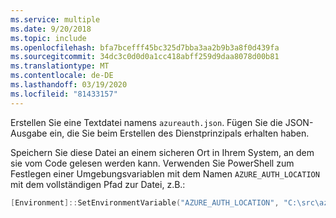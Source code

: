 ```yaml
---
ms.service: multiple
ms.date: 9/20/2018
ms.topic: include
ms.openlocfilehash: bfa7bcefff45bc325d7bba3aa2b9b3a8f0d439fa
ms.sourcegitcommit: 34dc3c0d0d0a1cc418abff259d9daa8078d00b81
ms.translationtype: MT
ms.contentlocale: de-DE
ms.lasthandoff: 03/19/2020
ms.locfileid: "81433157"
---
```

Erstellen Sie eine Textdatei namens `azureauth.json`. Fügen Sie die JSON-Ausgabe ein, die Sie beim Erstellen des Dienstprinzipals erhalten haben.

Speichern Sie diese Datei an einem sicheren Ort in Ihrem System, an dem sie vom Code gelesen werden kann. Verwenden Sie PowerShell zum Festlegen einer Umgebungsvariablen mit dem Namen `AZURE_AUTH_LOCATION` mit dem vollständigen Pfad zur Datei, z.B.:

```powershell
[Environment]::SetEnvironmentVariable("AZURE_AUTH_LOCATION", "C:\src\azureauth.json", "User")
```
